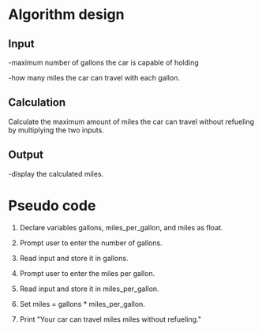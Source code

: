 # Algorithm design
## Input

-maximum number of gallons the car is capable of holding

-how many miles the car can travel with each gallon.
## Calculation

Calculate the maximum amount of miles the car can travel without refueling by multiplying the two inputs.
## Output

-display the calculated miles.
# Pseudo code
1. Declare variables gallons, miles_per_gallon, and miles as float.  

2. Prompt user to enter the number of gallons.  

3. Read input and store it in gallons.  

4. Prompt user to enter the miles per gallon.  

5. Read input and store it in miles_per_gallon.  

6. Set miles = gallons * miles_per_gallon.  

7. Print "Your car can travel miles miles without refueling."
